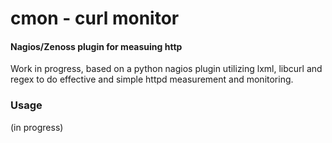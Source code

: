 cmon - curl monitor
========

#### Nagios/Zenoss plugin for measuing http ####

Work in progress, based on a python nagios plugin utilizing lxml, libcurl and regex to do effective and simple httpd measurement and monitoring.

### Usage ###

(in progress)

